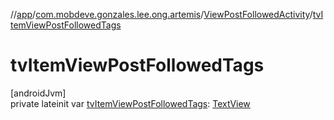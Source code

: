 //[app](../../../index.md)/[com.mobdeve.gonzales.lee.ong.artemis](../index.md)/[ViewPostFollowedActivity](index.md)/[tvItemViewPostFollowedTags](tv-item-view-post-followed-tags.md)

# tvItemViewPostFollowedTags

[androidJvm]\
private lateinit var [tvItemViewPostFollowedTags](tv-item-view-post-followed-tags.md): [TextView](https://developer.android.com/reference/kotlin/android/widget/TextView.html)
